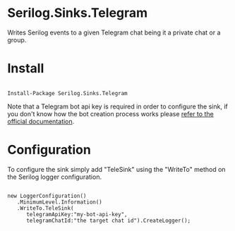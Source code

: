 # Serilog.Sinks.Telegram

Writes Serilog events to a given Telegram chat being it a private chat or a group.

# Install
```

Install-Package Serilog.Sinks.Telegram
```
Note that a Telegram bot api key is required in order to configure the sink, if you don't know how the bot creation process works please [refer to the official documentation](https://core.telegram.org/bots#3-how-do-i-create-a-bot).

# Configuration
To configure the sink simply add "TeleSink" using the "WriteTo" method on the Serilog logger configuration.

```

new LoggerConfiguration()
   .MinimumLevel.Information()
   .WriteTo.TeleSink(
      telegramApiKey:"my-bot-api-key",
      telegramChatId:"the target chat id").CreateLogger();
```